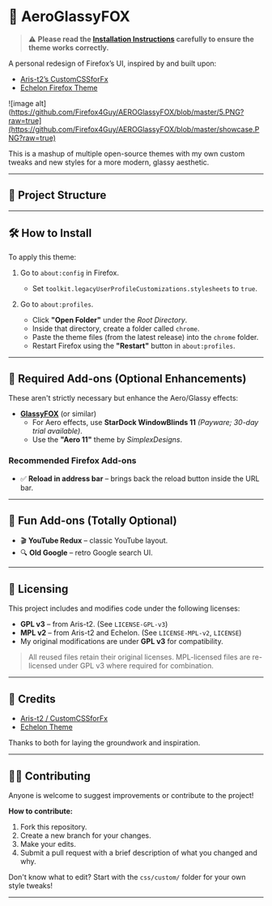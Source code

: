 # 🌌 AeroGlassyFOX 

> ⚠️ **Please read the [Installation Instructions](#️-how-to-install) carefully to ensure the theme works correctly.**

A personal redesign of Firefox’s UI, inspired by and built upon:

- [Aris-t2’s CustomCSSforFx](https://github.com/Aris-t2/CustomCSSforFx)
- [Echelon Firefox Theme](https://github.com/echelon-theme/echelon)

![image alt](https://github.com/Firefox4Guy/AEROGlassyFOX/blob/master/5.PNG?raw=true](https://github.com/Firefox4Guy/AEROGlassyFOX/blob/master/showcase.PNG?raw=true)

This is a mashup of multiple open-source themes with my own custom tweaks and new styles for a more modern, glassy aesthetic.

---

## 📁 Project Structure


---

## 🛠️ How to Install

To apply this theme:

1. Go to `about:config` in Firefox.
   - Set `toolkit.legacyUserProfileCustomizations.stylesheets` to `true`.

2. Go to `about:profiles`.
   - Click **"Open Folder"** under the *Root Directory*.
   - Inside that directory, create a folder called `chrome`.
   - Paste the theme files (from the latest release) into the `chrome` folder.
   - Restart Firefox using the **"Restart"** button in `about:profiles`.

---

## 🧩 Required Add-ons (Optional Enhancements)

These aren't strictly necessary but enhance the Aero/Glassy effects:

- **[GlassyFOX](https://github.com/glassyfox)** (or similar)
  - For Aero effects, use **StarDock WindowBlinds 11** *(Payware; 30-day trial available)*.
  - Use the **"Aero 11"** theme by *SimplexDesigns*.

### Recommended Firefox Add-ons

- ✅ **Reload in address bar** – brings back the reload button inside the URL bar.

---

## 🎉 Fun Add-ons (Totally Optional)

- 🎬 **YouTube Redux** – classic YouTube layout.
- 🔍 **Old Google** – retro Google search UI.

---

## 📜 Licensing

This project includes and modifies code under the following licenses:

- **GPL v3** – from Aris-t2. (See `LICENSE-GPL-v3`)
- **MPL v2** – from Aris-t2 and Echelon. (See `LICENSE-MPL-v2`, `LICENSE`)
- My original modifications are under **GPL v3** for compatibility.

> All reused files retain their original licenses. MPL-licensed files are re-licensed under GPL v3 where required for combination.

---

## 🙏 Credits

- [Aris-t2 / CustomCSSforFx](https://github.com/Aris-t2/CustomCSSforFx)
- [Echelon Theme](https://github.com/echelon-theme/echelon)

Thanks to both for laying the groundwork and inspiration.

---

## 🧑‍💻 Contributing

Anyone is welcome to suggest improvements or contribute to the project!

**How to contribute:**

1. Fork this repository.
2. Create a new branch for your changes.
3. Make your edits.
4. Submit a pull request with a brief description of what you changed and why.

Don't know what to edit? Start with the `css/custom/` folder for your own style tweaks!

---
